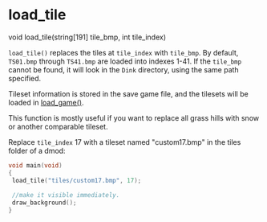 # load_tile

<Prototype>void load_tile(string[191] tile_bmp, int tile_index)</Prototype>

`load_tile()` replaces the tiles at `tile_index` with `tile_bmp`. By default, `TS01.bmp` through `TS41.bmp` are loaded into indexes 1-41. If the `tile_bmp` cannot be found, it will look in the `Dink` directory, using the same path specified.

Tileset information is stored in the save game file, and the tilesets will be loaded in [load_game()](./load-game.md).

This function is mostly useful if you want to replace all grass hills with snow or another comparable tileset.

Replace `tile_index` 17 with a tileset named "custom17.bmp" in the tiles folder of a dmod:

```c
void main(void)
{
 load_tile("tiles/custom17.bmp", 17);
 
 //make it visible immediately.
 draw_background();
}

```
